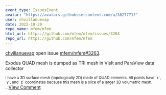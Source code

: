 ```yaml
---
event_type: IssuesEvent
avatar: "https://avatars.githubusercontent.com/u/3827771?"
user: chvillanuevap
date: 2022-10-20
repo_name: mfem/mfem
html_url: https://github.com/mfem/mfem/issues/3263
repo_url: https://github.com/mfem/mfem
---
```


<a href='https://github.com/chvillanuevap' target='_blank'>chvillanuevap</a> open issue <a href='https://github.com/mfem/mfem/issues/3263' target='_blank'>mfem/mfem#3263</a>.

<p>Exodus QUAD mesh is dumped as TRI mesh in VisIt and ParaView data collector</p><small>I have a 3D surface mesh (topologically 2D) made of QUAD elements. All points have `x`, `y`, and `z` coordinates because this mesh is a slice of a larger 3D volumetric mesh....</small><a href='https://github.com/mfem/mfem/issues/3263' target='_blank'>View Comment</a>